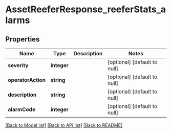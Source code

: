 # AssetReeferResponse_reeferStats_alarms

## Properties
Name | Type | Description | Notes
------------ | ------------- | ------------- | -------------
**severity** | **integer** |  | [optional] [default to null]
**operatorAction** | **string** |  | [optional] [default to null]
**description** | **string** |  | [optional] [default to null]
**alarmCode** | **integer** |  | [optional] [default to null]

[[Back to Model list]](../README.md#documentation-for-models) [[Back to API list]](../README.md#documentation-for-api-endpoints) [[Back to README]](../README.md)


